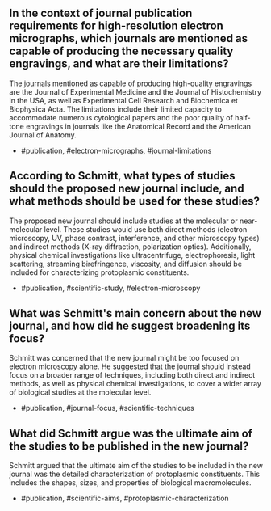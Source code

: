 ## In the context of journal publication requirements for high-resolution electron micrographs, which journals are mentioned as capable of producing the necessary quality engravings, and what are their limitations?

The journals mentioned as capable of producing high-quality engravings are the Journal of Experimental Medicine and the Journal of Histochemistry in the USA, as well as Experimental Cell Research and Biochemica et Biophysica Acta. The limitations include their limited capacity to accommodate numerous cytological papers and the poor quality of half-tone engravings in journals like the Anatomical Record and the American Journal of Anatomy.

- #publication, #electron-micrographs, #journal-limitations

## According to Schmitt, what types of studies should the proposed new journal include, and what methods should be used for these studies?

The proposed new journal should include studies at the molecular or near-molecular level. These studies would use both direct methods (electron microscopy, UV, phase contrast, interference, and other microscopy types) and indirect methods (X-ray diffraction, polarization optics). Additionally, physical chemical investigations like ultracentrifuge, electrophoresis, light scattering, streaming birefringence, viscosity, and diffusion should be included for characterizing protoplasmic constituents.

- #publication, #scientific-study, #electron-microscopy

## What was Schmitt's main concern about the new journal, and how did he suggest broadening its focus?

Schmitt was concerned that the new journal might be too focused on electron microscopy alone. He suggested that the journal should instead focus on a broader range of techniques, including both direct and indirect methods, as well as physical chemical investigations, to cover a wider array of biological studies at the molecular level.

- #publication, #journal-focus, #scientific-techniques

## What did Schmitt argue was the ultimate aim of the studies to be published in the new journal?

Schmitt argued that the ultimate aim of the studies to be included in the new journal was the detailed characterization of protoplasmic constituents. This includes the shapes, sizes, and properties of biological macromolecules.

- #publication, #scientific-aims, #protoplasmic-characterization